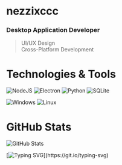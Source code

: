 # nezzixccc

### Desktop Application Developer
> UI/UX Design  
> Cross-Platform Development

# Technologies & Tools

![NodeJS](https://img.shields.io/badge/NodeJS-1e4273?style=for-the-badge&logo=node.js&logoColor=white)
![Electron](https://img.shields.io/badge/Electron-2b3a55?style=for-the-badge&logo=electron&logoColor=white)
![Python](https://img.shields.io/badge/Python-44273c?style=for-the-badge&logo=python&logoColor=white)
![SQLite](https://img.shields.io/badge/SQLite-3d2e40?style=for-the-badge&logo=sqlite&logoColor=white)

![Windows](https://img.shields.io/badge/Windows-2d333b?style=for-the-badge&logo=windows&logoColor=white)
![Linux](https://img.shields.io/badge/Linux-2d333b?style=for-the-badge&logo=linux&logoColor=white)

# GitHub Stats

<img src="https://github-readme-stats.vercel.app/api?username=nezzixccc&show_icons=true&hide_title=true&hide_border=true&bg_color=22272e&text_color=adbac7&icon_color=909dab&title_color=539bf5&ring_color=c96198" alt="GitHub Stats">

[![Typing SVG](https://readme-typing-svg.herokuapp.com?font=JetBrains+Mono&size=14&duration=3000&color=539BF5&center=true&vCenter=true&repeat=false&width=435&lines=Thanks+for+visiting!)](https://git.io/typing-svg)
